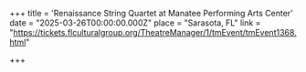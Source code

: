 +++
title = 'Renaissance String Quartet at Manatee Performing Arts Center'
date = "2025-03-26T00:00:00.000Z"
place = "Sarasota, FL"
link = "https://tickets.flculturalgroup.org/TheatreManager/1/tmEvent/tmEvent1368.html" 

+++